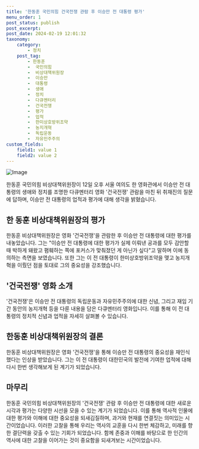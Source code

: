 ```yaml
---
title: '한동훈 국민의힘 건국전쟁 관람 후 이승만 전 대통령 평가'
menu_order: 1
post_status: publish
post_excerpt: 
post_date: 2024-02-19 12:01:32
taxonomy:
    category:
        - 정치
    post_tag:
        - 한동훈
        -  국민의힘
        -  비상대책위원장
        -  이승만
        -  대통령
        -  생애
        -  정치
        -  다큐멘터리
        -  건국전쟁
        -  평가
        -  업적
        -  한미상호방위조약
        -  농지개혁
        -  독립운동
        -  자유민주주의
custom_fields:
    field1: value 1
    field2: value 2
---
```


![Image](https://imgnews.pstatic.net/image/011/2024/02/12/0004298590_001_20240212215801016.jpg?type=w647)

한동훈 국민의힘 비상대책위원장이 12일 오후 서울 여의도 한 영화관에서 이승만 전 대통령의 생애와 정치를 조명한 다큐멘터리 영화 '건국전쟁' 관람을 마친 뒤 취재진의 질문에 답하며, 이승만 전 대통령의 업적과 평가에 대해 생각을 밝혔습니다.
## 한 동훈 비상대책위원장의 평가
한동훈 비상대책위원장은 영화 '건국전쟁'을 관람한 후 이승만 전 대통령에 대한 평가를 내놓았습니다. 그는 "이승만 전 대통령에 대한 평가가 실제 이뤄낸 공과를 모두 감안할 때 박하게 돼왔고 폄훼하는 쪽에 포커스가 맞춰졌던 게 아닌가 싶다"고 말하며 이에 동의하는 측면을 보였습니다. 또한 그는 이 전 대통령이 한미상호방위조약을 맺고 농지개혁을 이뤘던 점을 토대로 그의 중요성을 강조했습니다.
## '건국전쟁' 영화 소개
'건국전쟁'은 이승만 전 대통령의 독립운동과 자유민주주의에 대한 신념, 그리고 재임 기간 동안의 농지개혁 등을 다룬 내용을 담은 다큐멘터리 영화입니다. 이를 통해 이 전 대통령의 정치적 신념과 업적을 자세히 살펴볼 수 있습니다.
## 한동훈 비상대책위원장의 결론
한동훈 비상대책위원장은 영화 '건국전쟁'을 통해 이승만 전 대통령의 중요성을 재인식했다는 인상을 받았습니다. 그는 이 전 대통령이 대한민국의 발전에 기여한 업적에 대해 다시 한번 생각해보게 된 계기가 되었습니다.
## 마무리
한동훈 국민의힘 비상대책위원장의 '건국전쟁' 관람 후 이승만 전 대통령에 대한 새로운 시각과 평가는 다양한 시선을 모을 수 있는 계기가 되었습니다. 이를 통해 역사적 인물에 대한 평가와 이해에 대한 중요성을 되새김질하며, 과거와 현재를 연결짓는 의미있는 시간이었습니다. 이러한 고찰을 통해 우리는 역사의 교훈을 다시 한번 체감하고, 미래를 향한 결단력을 갖출 수 있는 기회가 되었습니다. 함께 존중과 이해를 바탕으로 한 인간의 역사에 대한 고찰을 이어가는 것이 중요함을 되새겨보는 시간이었습니다.
